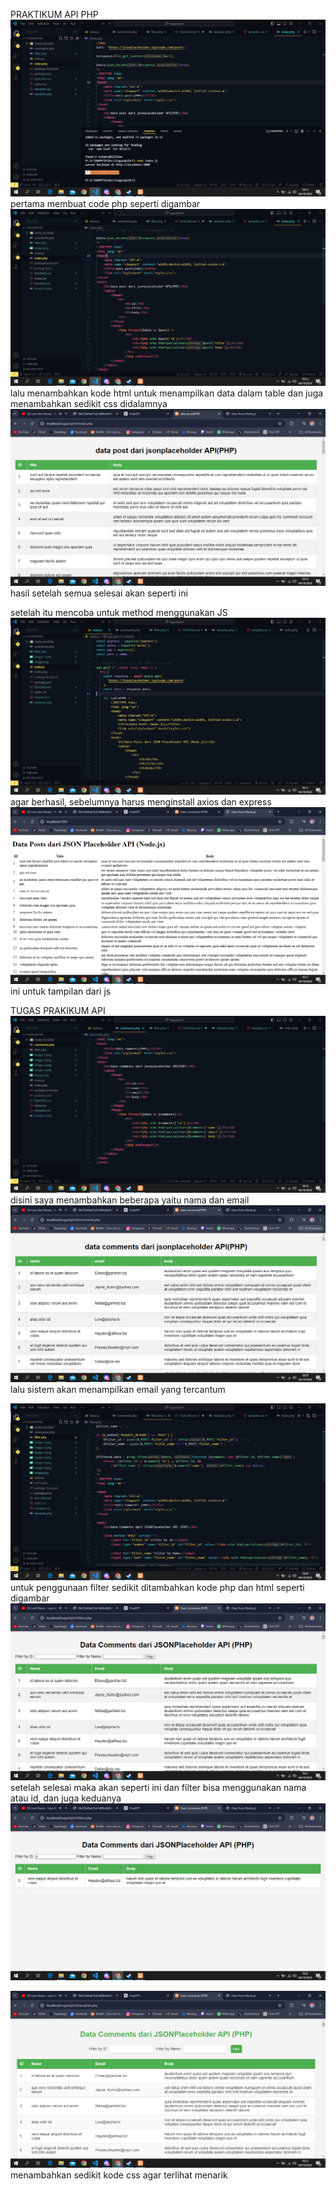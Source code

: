 PRAKTIKUM API PHP
![php](image.png) pertama membuat code php seperti digambar
![data html](image-1.png) lalu menambahkan kode html untuk menampilkan data dalam table dan juga menambahkan sedikit css didalamnya
![index.php](image-4.png) hasil setelah semua selesai akan seperti ini

setelah itu mencoba untuk method menggunakan JS ![JS](image-2.png) agar berhasil, sebelumnya harus menginstall axios dan express
![index.js](image-3.png) ini untuk tampilan dari js

TUGAS PRAKIKUM API
![nomor 1](image-5.png) disini saya menambahkan beberapa <th> yaitu nama dan email
![tampilan](image-6.png) lalu sistem akan menampilkan email yang tercantum

![nomor 2](image-7.png) untuk penggunaan filter sedikit ditambahkan kode php dan html seperti digambar
![tampilan](image-8.png) setelah selesai maka akan seperti ini dan filter bisa menggunakan nama atau id, dan juga keduanya
![filter](image-9.png)

![mengubah css](image-10.png)menambahkan sedikit kode css agar terlihat menarik
